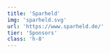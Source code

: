 ```yaml
---
title: 'Sparheld'
img: 'sparheld.svg'
url: 'https://www.sparheld.de/'
tier: 'Sponsors'
class: 'h-8'
---
```


